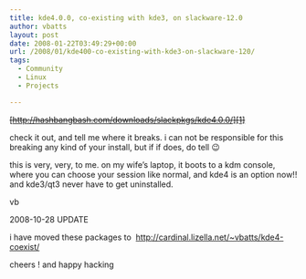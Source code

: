 ```yaml
---
title: kde4.0.0, co-existing with kde3, on slackware-12.0
author: vbatts
layout: post
date: 2008-01-22T03:49:29+00:00
url: /2008/01/kde400-co-existing-with-kde3-on-slackware-120/
tags:
  - Community
  - Linux
  - Projects

---
```

<strike>[http://hashbangbash.com/downloads/slackpkgs/kde4.0.0/][1]</strike>

check it out, and tell me where it breaks. i can not be responsible for this breaking any kind of your install, but if if does, do tell 😉

this is very, very, to me. on my wife&#8217;s laptop, it boots to a kdm console, where you can choose your session like normal, and kde4 is an option now!! and kde3/qt3 never have to get uninstalled.

vb

2008-10-28 UPDATE

i have moved these packages to  <a href="http://cardinal.lizella.net/~vbatts/kde4-coexist/" target="_blank">http://cardinal.lizella.net/~vbatts/kde4-coexist/</a>

cheers ! and happy hacking

 [1]: http://hashbangbash.com/downloads/slackpkgs/kde4.0.0/ "http://hashbangbash.com/downloads/slackpkgs/kde4.0.0/"